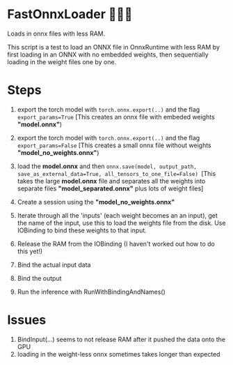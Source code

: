 # FastOnnxLoader 🚀👩‍🚀
Loads in onnx files with less RAM.

This script is a test to load an ONNX file in OnnxRuntime with less RAM by first loading in an ONNX with no embedded weights, then sequentially loading in the weight files one by one.

Steps
===

1. export the torch model with `torch.onnx.export(..)` and the flag `export_params=True` [This creates an onnx file with embeded weights **"model.onnx"**)
2. export the torch model with `torch.onnx.export(..)` and the flag `export_params=False` [This creates a small onnx file without weights **"model_no_weights.onnx"**)

3. load the **model.onnx** and then `onnx.save(model, output_path, save_as_external_data=True, all_tensors_to_one_file=False) `[This takes the large **model.onnx** file and separates all the weights into separate files **"model_separated.onnx"** plus lots of weight files]

4. Create a session using the **"model_no_weights.onnx"**
5. Iterate through all the 'inputs' (each weight becomes an an input), get the name of the input, use this to load the weights file from the disk. Use IOBinding to bind these weights to that input. 
7. Release the RAM from the IOBinding (I haven't worked out how to do this yet!)
8. Bind the actual input data
9. Bind the output
10. Run the inference with RunWithBindingAndNames()


Issues
===
1. BindInput(...) seems to not release RAM after it pushed the data onto the GPU
2. loading in the weight-less onnx sometimes takes longer than expected



